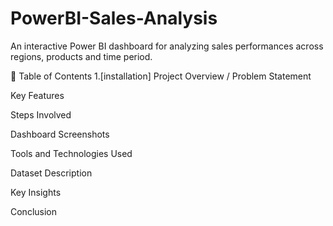 # PowerBI-Sales-Analysis
An interactive Power BI dashboard for analyzing sales performances across regions, products and time period.

📑 Table of Contents
1.[installation] Project Overview / Problem Statement

Key Features

Steps Involved

Dashboard Screenshots

Tools and Technologies Used

Dataset Description

Key Insights

Conclusion
